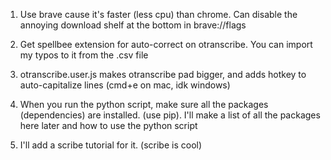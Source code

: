 1. Use brave cause it's faster (less cpu) than chrome. Can disable the annoying download shelf at the bottom in brave://flags

2. Get spellbee extension for auto-correct on otranscribe. You can import my typos to it from the .csv file

3. otranscribe.user.js makes otranscribe pad bigger, and adds hotkey to auto-capitalize lines (cmd+e on mac, idk windows)

3. When you run the python script, make sure all the packages (dependencies) are installed. (use pip). I'll make a list of all the packages here later and how to use the python script

4. I'll add a scribe tutorial for it. (scribe is cool)
